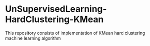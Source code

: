 # UnSupervisedLearning-HardClustering-KMean
This repository consists of implementation of KMean hard clustering machine learning algorithm
